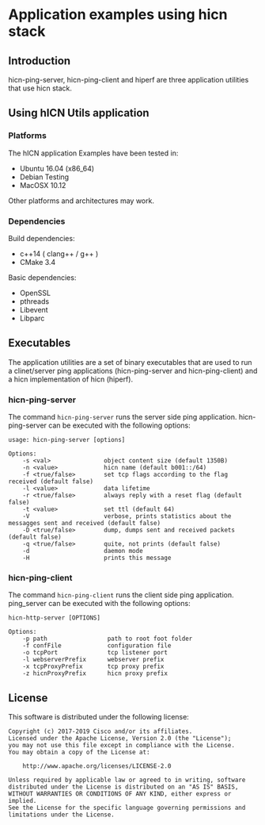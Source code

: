 Application examples using hicn stack
==================

## Introduction ##

hicn-ping-server, hicn-ping-client and hiperf are three application utilities that use hicn stack.

## Using hICN Utils application ##

### Platforms ###

The hICN application Examples have been tested in:

- Ubuntu 16.04 (x86_64)
- Debian Testing
- MacOSX 10.12

Other platforms and architectures may work.

### Dependencies ###

Build dependencies:

- c++14 ( clang++ / g++ )
- CMake 3.4

Basic dependencies:

- OpenSSL
- pthreads
- Libevent
- Libparc

## Executables ##

The application utilities are a set of binary executables that are used to run a clinet/server ping applications (hicn-ping-server and hicn-ping-client) and a hicn implementation of hicn (hiperf).

### hicn-ping-server ###

The command `hicn-ping-server` runs the server side ping application. hicn-ping-server can be executed
with the following options:

```
usage: hicn-ping-server [options]

Options:
	-s <val>               object content size (default 1350B)
	-n <value>             hicn name (default b001::/64)
	-f <true/false>        set tcp flags according to the flag received (default false)
	-l <value>             data lifetime
	-r <true/false>        always reply with a reset flag (default false)
	-t <value>             set ttl (default 64)
	-V                     verbose, prints statistics about the messagges sent and received (default false)
	-D <true/false>        dump, dumps sent and received packets (default false)
	-q <true/false>        quite, not prints (default false)
	-d                     daemon mode
	-H                     prints this message

```

### hicn-ping-client ###

The command `hicn-ping-client` runs the client side ping application. ping_server can be executed
with the following options:

```
hicn-http-server [OPTIONS]

Options:
	-p path					path to root foot folder
	-f confFile				configuration file
	-o tcpPort				tcp listener port
	-l webserverPrefix		webserver prefix
	-x tcpProxyPrefix		tcp proxy prefix
	-z hicnProxyPrefix		hicn proxy prefix
```

## License ##

This software is distributed under the following license:

```
Copyright (c) 2017-2019 Cisco and/or its affiliates.
Licensed under the Apache License, Version 2.0 (the "License");
you may not use this file except in compliance with the License.
You may obtain a copy of the License at:

    http://www.apache.org/licenses/LICENSE-2.0

Unless required by applicable law or agreed to in writing, software
distributed under the License is distributed on an "AS IS" BASIS,
WITHOUT WARRANTIES OR CONDITIONS OF ANY KIND, either express or implied.
See the License for the specific language governing permissions and
limitations under the License.
```
